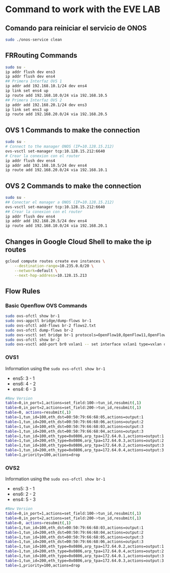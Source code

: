 # Command to work with the EVE LAB

## Comando para reiniciar el servicio de ONOS

```bash
sudo ./onos-service clean
```

## FRRouting Commands

```bash
sudo su -
ip addr flush dev ens3
ip addr flush dev ens4
## Primera Interfaz OVS 1
ip addr add 192.168.10.1/24 dev ens4
ip link set ens4 up
ip route add 192.168.10.0/24 via 192.168.10.5
## Primera Interfaz OVS 2
ip addr add 192.168.20.1/24 dev ens3
ip link set ens3 up
ip route add 192.168.20.0/24 via 192.168.20.5
```

## OVS 1 Commands to make the connection

```bash
sudo su -
# Connect to the manager ONOS (IP=10.128.15.212)
ovs-vsctl set-manager tcp:10.128.15.212:6640
# Crear la conexion con el router
ip addr flush dev ens4
ip addr add 192.168.10.5/24 dev ens4
ip route add 192.168.20.0/24 via 192.168.10.1
```

## OVS 2 Commands to make the connection

```bash
sudo su -
## Conectar el manager a ONOS (IP=10.128.15.212)
ovs-vsctl set-manager tcp:10.128.15.212:6640
## Crear la conexion con el router
ip addr flush dev ens4
ip addr add 192.168.20.5/24 dev ens4
ip route add 192.168.10.0/24 via 192.168.20.1
```

## Changes in Google Cloud Shell to make the ip routes

```bash
gcloud compute routes create eve instances \
    --destination-range=10.235.0.0/20 \
    --network=default \
    --next-hop-address=10.128.15.213
```

## Flow Rules

### Basic Openflow OVS Commands

```bash
sudo ovs-ofctl show br-1
sudo ovs-appctl bridge/dump-flows br-1
sudo ovs-ofctl add-flows br-2 flows2.txt
sudo ovs-ofctl dump-flows br-2
sudo ovs-vsctl set bridge br-1 protocols=OpenFlow10,OpenFlow11,OpenFlow12,OpenFlow13,OpenFlow14,OpenFlow15
sudo ovs-ofctl show br-2
sudo ovs-vsctl add-port br0 vxlan1 -- set interface vxlan1 type=vxlan options:remote_ip=192.168.1.2 options:key=flow options:dst_port=8472
```

### OVS1

Information using the `sudo ovs-ofctl show br-1`

* ens5: 3 - 1
* ens6: 4 - 2
* ens4: 6 - 3

```bash
#New Version
table=0,in_port=1,actions=set_field:100->tun_id,resubmit(,1)
table=0,in_port=2,actions=set_field:200->tun_id,resubmit(,1) 
table=0, actions=resubmit(,1)
table=1,tun_id=100,eth_dst=00:50:79:66:68:05,actions=output:1
table=1,tun_id=200,eth_dst=00:50:79:66:68:06,actions=output:2
table=1,tun_id=100,eth_dst=00:50:79:66:68:03,actions=output:3
table=1,tun_id=200,eth_dst=00:50:79:66:68:04,actions=output:3
table=1,tun_id=100,eth_type=0x0806,arp_tpa=172.64.0.1,actions=output:1
table=1,tun_id=200,eth_type=0x0806,arp_tpa=172.64.0.3,actions=output:2
table=1,tun_id=100,eth_type=0x0806,arp_tpa=172.64.0.2,actions=output:3
table=1,tun_id=200,eth_type=0x0806,arp_tpa=172.64.0.4,actions=output:3
table=1,priority=100,actions=drop
```

### OVS2

Information using the `sudo ovs-ofctl show br-1`

* ens5: 3 - 1
* ens6: 2 - 2
* ens4: 5 - 3

```bash
#New Version
table=0,in_port=1,actions=set_field:100->tun_id,resubmit(,1)
table=0,in_port=2,actions=set_field:200->tun_id,resubmit(,1)
table=0, actions=resubmit(,1)
table=1,tun_id=100,eth_dst=00:50:79:66:68:03,actions=output:1
table=1,tun_id=200,eth_dst=00:50:79:66:68:04,actions=output:2
table=1,tun_id=100,eth_dst=00:50:79:66:68:05,actions=output:3
table=1,tun_id=200,eth_dst=00:50:79:66:68:06,actions=output:3
table=1,tun_id=100,eth_type=0x0806,arp_tpa=172.64.0.2,actions=output:1
table=1,tun_id=200,eth_type=0x0806,arp_tpa=172.64.0.4,actions=output:2
table=1,tun_id=100,eth_type=0x0806,arp_tpa=172.64.0.1,actions=output:3
table=1,tun_id=200,eth_type=0x0806,arp_tpa=172.64.0.3,actions=output:3
table=1,priority=100,actions=drop
```

